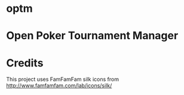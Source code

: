optm
====

# Open Poker Tournament Manager

# Credits

This project uses FamFamFam silk icons from http://www.famfamfam.com/lab/icons/silk/
